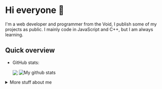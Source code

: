 # Hi everyone :wave:

I'm a web developer and programmer from the Void, I publish some of my projects as public.
I mainly code in JavaScript and C++, but I am always learning.

## Quick overview
* GitHub stats:  


  <!-- Change the `github-readme-stats.anuraghazra1.vercel.app` to `github-readme-stats.vercel.app`  -->
  <a>
  <img align="center" src="https://github-readme-stats.vercel.app/api/top-langs/?username=xnti&langs_count=8" />
  </a>
  <a>
  <img align="center" src="https://github-readme-stats.anuraghazra1.vercel.app/api?username=xnti&show_icons=true&line_height=27&include_all_commits=true" alt="My github stats" />
  </a>


<details>
<summary>
  More stuff about me
</summary>

### What I do

I usually deal with things that interest me.
I am working on game cheats and game vulnerabilities with C ++. 
I am working on React.js and internet applications with JavaScript.

## My skills 📜

### Web technologies

- JavaScript
- HTML, CSS
- SCSS
- Node.js
- MongoDB

### Program development

- C++
- C#
- C

### Languages 🌐

| Language      | Proficiency      |
| ------------- | -----------------|
| English       | B2???            |
| xxx           | Native language  |

## What I'm currently learning 📚

- Python
- React Native

## Website 🔌

My website is mainly for my customers, but I also share my knowledge in there

- [antidev.xyz](https://antidev.xyz) - my thanks to my sponsors and customers.

</details>
